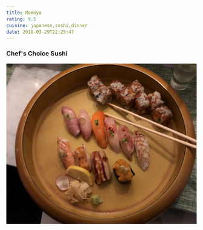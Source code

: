```yaml
---
title: Momoya
rating: 9.5
cuisine: japanese,sushi,dinner
date: 2018-03-29T22:25:47
---
```


### Chef's Choice Sushi
![Chef's Choice Sushi](./picture.jpg)
